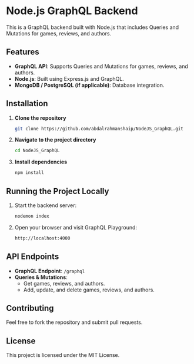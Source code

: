 # Node.js GraphQL Backend

This is a GraphQL backend built with Node.js that includes Queries and Mutations for games, reviews, and authors.

## Features
- **GraphQL API**: Supports Queries and Mutations for games, reviews, and authors.
- **Node.js**: Built using Express.js and GraphQL.
- **MongoDB / PostgreSQL (if applicable)**: Database integration.

## Installation

1. **Clone the repository**
   ```sh
   git clone https://github.com/abdalrahmanshaip/NodeJS_GraphQL.git
   ```

2. **Navigate to the project directory**
   ```sh
   cd NodeJS_GraphQL
   ```

3. **Install dependencies**
   ```sh
   npm install
   ```

## Running the Project Locally

1. Start the backend server:
   ```sh
   nodemon index
   ```

2. Open your browser and visit GraphQL Playground:
   ```sh
   http://localhost:4000
   ```

## API Endpoints

- **GraphQL Endpoint**: `/graphql`
- **Queries & Mutations**:
  - Get games, reviews, and authors.
  - Add, update, and delete games, reviews, and authors.

## Contributing
Feel free to fork the repository and submit pull requests.

## License
This project is licensed under the MIT License.

